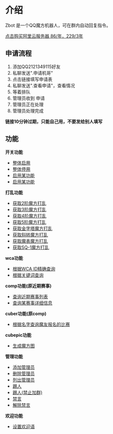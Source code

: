 # 介绍

Zbot 是一个QQ魔方机器人，可在群内自动回复指令。

[点击购买阿里云服务器 86/年，229/3年](https://www.aliyun.com/1111/2019/group-buying-share?ptCode=0395E9D1DB0BA57EA470A9338AF85AFB647C88CF896EF535&userCode=a6mqitia&share_source=copy_link)


## 申请流程
1. 添加QQ2121349115好友
2. 私聊发送".申请机哥"
3. 点击链接填写申请表
4. 私聊发送".查看申请"，查看情况
5. 等着排队
6. 管理员收到 申请
7. 管理员正在处理
8. 管理员处理完成

**链接10分钟过期，只能自己用，不要发给别人填写**

## 功能

**开关功能**

* [整体启用](../guide/switch.md#整体启用)
* [整体停用](../guide/switch.md#整体停用)
* [启用某功能](../guide/switch.md#启用某功能)
* [启用某功能](../guide/switch.md#启用某功能)

**打乱功能**

* [获取2阶魔方打乱](../guide/scramble.md#获取2阶魔方打乱)
* [获取3阶魔方打乱](../guide/scramble.md#获取3阶魔方打乱)
* [获取4阶魔方打乱](../guide/scramble.md#获取4阶魔方打乱)
* [获取5阶魔方打乱](../guide/scramble.md#获取5阶魔方打乱)
* [获取金字塔魔方打乱](../guide/scramble.md#获取金字塔魔方打乱)
* [获取斜转魔方打乱](../guide/scramble.md#获取斜转魔方打乱)
* [获取魔表魔方打乱](../guide/scramble.md#获取魔表魔方打乱)
* [获取SQ-1魔方打乱](../guide/scramble.md#获取sq-1魔方打乱)

**wca功能**

* [根据WCA ID精确查询](../guide/wca.md#根据wca-id精确查询)
* [根据关键词查询](../guide/wca.md#根据关键词查询)

**comp功能(原近期赛事)**

* [查询近期赛事列表](../guide/comp.md#查询近期赛事列表)
* [查询某赛事详细信息](../guide/comp.md#查询某赛事详细信息)

**cuber功能(原comp)**

* [根据名字查询魔友报名的比赛](../guide/cuber.md#根据名字查询魔友报名的比赛)

**cubepic功能**

* [生成魔方图](../guide/cubepic.md#生成魔方图)

**管理功能**

* [添加管理员](../guide/admin.md#添加管理员)
* [删除管理员](../guide/admin.md#删除管理员)
* [列出管理员](../guide/admin.md#列出管理员)
* [踢人](../guide/admin.md#踢人)
* [踢人(禁止加群)](../guide/admin.md#踢人-禁止加群)
* [禁言](../guide/admin.md#禁言)
* [解除禁言](../guide/admin.md#解除禁言)

**欢迎功能**

* [设置欢迎语](../guide/welcome.md#设置欢迎语)
